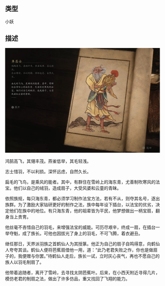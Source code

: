 
## 类型

小妖

## 描述

![隼居士](../../images/小妖/隼居士.jpg)

鸿鹄高飞，其翎丰茂。燕雀低举，其毛轻浅。

志士惜羽，不以利损。深怀远虑，自然久长。

扁毛的飞鸟，是乘风的能者。其中，有群住在雪岭上的海东青，尤善制吹寒风的法宝。他们以自己的绒羽，造成扇子，大受风婆和云童的青昧。

依照族规，每只海东青，都必须学习制作法宝方法，若有不从，则夺其名号，逐出族群。为了激励大家钴研更好的制作之法，族中每年设下插台，以法宝的优劣，决定他们在族中的地位。有只海东青，他的祖辈皆为平民，他梦想做出一柄宝扇，翻身当上贵冑。

他丝毫不吝惜自己的羽毛，来增强法宝的威能。可历尽艰辛，终成一扇，在插台一举夺魁，成了族长。可他也因拔光了身上的羽毛，不可飞腾，着衣避丑。

继任那日，天界派羽族之首鹤仙人为其授篆。他正为自己的扇子自鸣得意，向鹤仙人夸夸其谈。鹤仙人便将芭蕉扇借他一用，道：“此乃老君失败之作，你也是做扇子的，我便赠与你罢。”待鹤仙人走后，族长一试，立时灰心丧气，再也不愿自己的族人以羽毛制扇了。

他带着追随者，离开了雪岭，去寻找太阴芭蕉叶。后来，在小西天附近寻得几片，模仿老君的制扇之法，做出了许多仿品，重又找回了飞翔的能力。


    